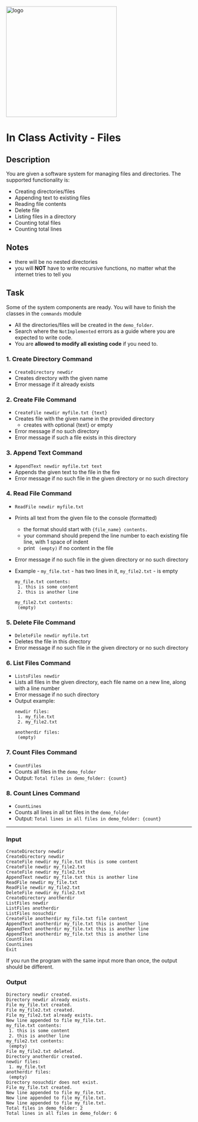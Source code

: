 <img src="https://webassets.telerikacademy.com/images/default-source/logos/telerik-academy.svg" alt="logo" width="300px" style="margin-top: 20px;"/>

# In Class Activity - Files

## Description
You are given a software system for managing files and directories. The supported functionality is:
- Creating directories/files
- Appending text to existing files
- Reading file contents
- Delete file
- Listing files in a directory
- Counting total files
- Counting total lines

## Notes
- there will be no nested directories
- you will **NOT** have to write recursive functions, no matter what the internet tries to tell you

## Task
Some of the system components are ready. You will have to finish the classes in the `commands` module

- All the directories/files will be created in the `demo_folder`.
- Search where the `NotImplemented` errors as a guide where you are expected to write code.
- You are **allowed to modify all existing code** if you need to.

### 1. Create Directory Command
- `CreateDirectory newdir`
- Creates directory with the given name
- Error message if it already exists

### 2. Create File Command
- `CreateFile newdir myfile.txt {text}`
- Creates file with the given name in the provided directory
    - creates with optional {text} or empty
- Error message if no such directory
- Error message if such a file exists in this directory

### 3. Append Text Command
- `AppendText newdir myfile.txt text`
- Appends the given text to the file in the fire
- Error message if no such file in the given directory or no such directory

### 4. Read File Command
- `ReadFile newdir myfile.txt`
- Prints all text from the given file to the console (formatted)
    - the format should start with `{file_name} contents.`
    - your command should prepend the line number to each existing file line, with 1 space of indent
    - print ` (empty)` if no content in the file
- Error message if no such file in the given directory or no such directory
- Example - `my_file.txt` - has two lines in it, `my_file2.txt` - is empty

    ```none
    my_file.txt contents:
     1. this is some content
     2. this is another line

    my_file2.txt contents:
     (empty)
    ```

### 5. Delete File Command
- `DeleteFile newdir myfile.txt`
- Deletes the file in this directory
- Error message if no such file in the given directory or no such directory

### 6. List Files Command
- `ListsFiles newdir`
- Lists all files in the given directory, each file name on a new line, along with a line number
- Error message if no such directory
- Output example:
    ```none
    newdir files:
     1. my_file.txt
     2. my_file2.txt

    anotherdir files:
     (empty)
    ```

### 7. Count Files Command
- `CountFiles`
- Counts all files in the `demo_folder`
- Output: `Total files in demo_folder: {count}`

### 8. Count Lines Command
- `CountLines`
- Counts all lines in all txt files in the `demo_folder`
- Output: `Total lines in all files in demo_folder: {count}`

***

### Input
```none
CreateDirectory newdir
CreateDirectory newdir
CreateFile newdir my_file.txt this is some content
CreateFile newdir my_file2.txt
CreateFile newdir my_file2.txt
AppendText newdir my_file.txt this is another line
ReadFile newdir my_file.txt
ReadFile newdir my_file2.txt
DeleteFile newdir my_file2.txt
CreateDirectory anotherdir
ListFiles newdir
ListFiles anotherdir
ListFiles nosuchdir 
CreateFile anotherdir my_file.txt file content
AppendText anotherdir my_file.txt this is another line
AppendText anotherdir my_file.txt this is another line
AppendText anotherdir my_file.txt this is another line
CountFiles
CountLines
Exit
```
If you run the program with the same input more than once, the output should be different.

### Output
```none
Directory newdir created.
Directory newdir already exists.
File my_file.txt created.
File my_file2.txt created.
File my_file2.txt already exists.
New line appended to file my_file.txt.
my_file.txt contents:
 1. this is some content
 2. this is another line
my_file2.txt contents:
 (empty)
File my_file2.txt deleted.
Directory anotherdir created.
newdir files:
 1. my_file.txt
anotherdir files:
 (empty)
Directory nosuchdir does not exist.
File my_file.txt created.
New line appended to file my_file.txt.
New line appended to file my_file.txt.
New line appended to file my_file.txt.
Total files in demo_folder: 2
Total lines in all files in demo_folder: 6
```
